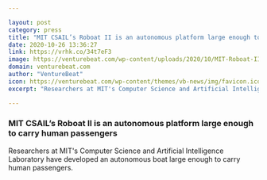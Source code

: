 ```yaml
---

layout: post
category: press
title: "MIT CSAIL’s Roboat II is an autonomous platform large enough to carry human passengers"
date: 2020-10-26 13:36:27
link: https://vrhk.co/34t7eF3
image: https://venturebeat.com/wp-content/uploads/2020/10/MIT-Roboat-II-Close-e1603139819675.jpeg?w=1200&strip=all
domain: venturebeat.com
author: "VentureBeat"
icon: https://venturebeat.com/wp-content/themes/vb-news/img/favicon.ico
excerpt: "Researchers at MIT's Computer Science and Artificial Intelligence Laboratory have developed an autonomous boat large enough to carry human passengers."

---
```


### MIT CSAIL’s Roboat II is an autonomous platform large enough to carry human passengers

Researchers at MIT's Computer Science and Artificial Intelligence Laboratory have developed an autonomous boat large enough to carry human passengers.
